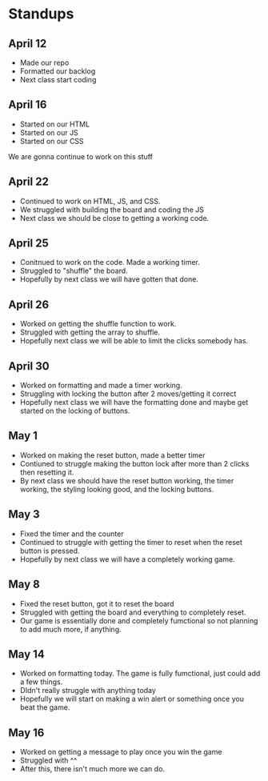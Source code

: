 # Standups

## April 12
  - Made our repo
  - Formatted our backlog
  - Next class start coding

## April 16
  - Started on our HTML
  - Started on our JS
  - Started on our CSS
  
  We are gonna continue to work on this stuff
  
 ## April 22
  - Continued to work on HTML, JS, and CSS.
  - We struggled with building the board and coding the JS
  - Next class we should be close to getting a working code.
  
 ## April 25
  - Conitnued to work on the code. Made a working timer.
  - Struggled to "shuffle" the board.
  - Hopefully by next class we will have gotten that done.
  
 ## April 26
  - Worked on getting the shuffle function to work.
  - Struggled with getting the array to shuffle.
  - Hopefully next class we will be able to limit the clicks somebody has.
  
 ## April 30
  - Worked on formatting and made a timer working.
  - Struggling with locking the button after 2 moves/getting it correct
  - Hopefully next class we will have the formatting done and maybe get started on the locking of buttons.
  
 ## May 1
  - Worked on making the reset button, made a better timer
  - Contiuned to struggle making the button lock after more than 2 clicks then resetting it.
  - By next class we should have the reset button working, the timer working, the styling looking good, and the locking buttons.
  ## May 3
  - Fixed the timer and the counter
  - Continued to struggle with getting the timer to reset when the reset button is pressed.
  - Hopefully by next class we will have a completely working game.
  
  ## May 8
  - Fixed the reset button, got it to reset the board
  - Struggled with getting the board and everything to completely reset.
  - Our game is essentially done and completely fumctional so not planning to add much more, if anything.
  
  ## May 14
  - Worked on formatting today. The game is fully fumctional, just could add a few things.
  - DIdn't really struggle with anything today
  - Hopefully we will start on making a win alert or something once you beat the game.

  ## May 16
  - Worked on getting a message to play once you win the game
  - Struggled with ^^
  - After this, there isn't much more we can do.
